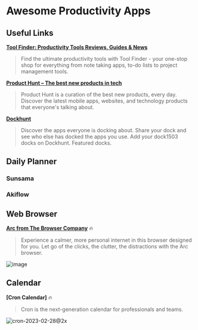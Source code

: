# Awesome Productivity Apps

## Useful Links

**[Tool Finder: Productivity Tools Reviews, Guides & News](https://toolfinder.co/)**
> Find the ultimate productivity tools with Tool Finder - your one-stop shop for everything from note taking apps, to-do lists to project management tools.

**[Product Hunt – The best new products in tech](https://www.producthunt.com/)**
> Product Hunt is a curation of the best new products, every day. Discover the latest mobile apps, websites, and technology products that everyone&#x27;s talking about.

**[Dockhunt](https://www.dockhunt.com/)**
> Discover the apps everyone is docking about. Share your dock and see who else has docked the apps you use. Add your dock1503 docks on Dockhunt. Featured docks.

## Daily Planner

### Sunsama

### Akiflow

## Web Browser


**[Arc from The Browser Company](https://arc.net/)** 🔥
> Experience a calmer, more personal internet in this browser designed for you. Let go of the clicks, the clutter, the distractions with the Arc browser.

![image](https://github.com/wonjunn/awesome-productivity-apps/assets/60861873/d3ea3fe2-e225-4fc1-a9c2-f0332bac1edb)

## Calendar

**[Cron Calendar]** 🔥
> Cron is the next-generation calendar for professionals and teams.

![cron-2023-02-28@2x](https://github.com/wonjunn/awesome-productivity-apps/assets/60861873/c6ba4a24-4ee2-497f-839b-36d8938c7521)



